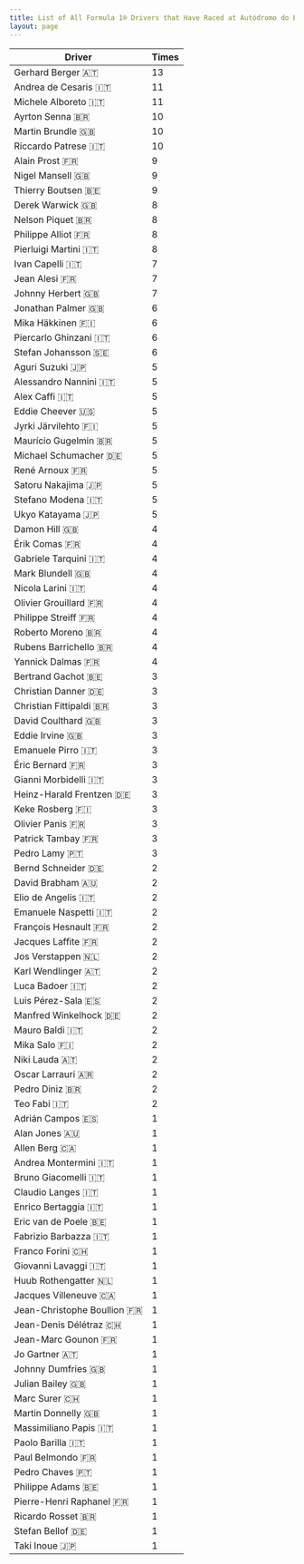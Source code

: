 ```yaml
---
title: List of All Formula 1® Drivers that Have Raced at Autódromo do Estoril
layout: page
---
```



| Driver | Times |
|--|--|
| Gerhard Berger 🇦🇹 | 13 |
| Andrea de Cesaris 🇮🇹 | 11 |
| Michele Alboreto 🇮🇹 | 11 |
| Ayrton Senna 🇧🇷 | 10 |
| Martin Brundle 🇬🇧 | 10 |
| Riccardo Patrese 🇮🇹 | 10 |
| Alain Prost 🇫🇷 | 9 |
| Nigel Mansell 🇬🇧 | 9 |
| Thierry Boutsen 🇧🇪 | 9 |
| Derek Warwick 🇬🇧 | 8 |
| Nelson Piquet 🇧🇷 | 8 |
| Philippe Alliot 🇫🇷 | 8 |
| Pierluigi Martini 🇮🇹 | 8 |
| Ivan Capelli 🇮🇹 | 7 |
| Jean Alesi 🇫🇷 | 7 |
| Johnny Herbert 🇬🇧 | 7 |
| Jonathan Palmer 🇬🇧 | 6 |
| Mika Häkkinen 🇫🇮 | 6 |
| Piercarlo Ghinzani 🇮🇹 | 6 |
| Stefan Johansson 🇸🇪 | 6 |
| Aguri Suzuki 🇯🇵 | 5 |
| Alessandro Nannini 🇮🇹 | 5 |
| Alex Caffi 🇮🇹 | 5 |
| Eddie Cheever 🇺🇸 | 5 |
| Jyrki Järvilehto 🇫🇮 | 5 |
| Maurício Gugelmin 🇧🇷 | 5 |
| Michael Schumacher 🇩🇪 | 5 |
| René Arnoux 🇫🇷 | 5 |
| Satoru Nakajima 🇯🇵 | 5 |
| Stefano Modena 🇮🇹 | 5 |
| Ukyo Katayama 🇯🇵 | 5 |
| Damon Hill 🇬🇧 | 4 |
| Érik Comas 🇫🇷 | 4 |
| Gabriele Tarquini 🇮🇹 | 4 |
| Mark Blundell 🇬🇧 | 4 |
| Nicola Larini 🇮🇹 | 4 |
| Olivier Grouillard 🇫🇷 | 4 |
| Philippe Streiff 🇫🇷 | 4 |
| Roberto Moreno 🇧🇷 | 4 |
| Rubens Barrichello 🇧🇷 | 4 |
| Yannick Dalmas 🇫🇷 | 4 |
| Bertrand Gachot 🇧🇪 | 3 |
| Christian Danner 🇩🇪 | 3 |
| Christian Fittipaldi 🇧🇷 | 3 |
| David Coulthard 🇬🇧 | 3 |
| Eddie Irvine 🇬🇧 | 3 |
| Emanuele Pirro 🇮🇹 | 3 |
| Éric Bernard 🇫🇷 | 3 |
| Gianni Morbidelli 🇮🇹 | 3 |
| Heinz-Harald Frentzen 🇩🇪 | 3 |
| Keke Rosberg 🇫🇮 | 3 |
| Olivier Panis 🇫🇷 | 3 |
| Patrick Tambay 🇫🇷 | 3 |
| Pedro Lamy 🇵🇹 | 3 |
| Bernd Schneider 🇩🇪 | 2 |
| David Brabham 🇦🇺 | 2 |
| Elio de Angelis 🇮🇹 | 2 |
| Emanuele Naspetti 🇮🇹 | 2 |
| François Hesnault 🇫🇷 | 2 |
| Jacques Laffite 🇫🇷 | 2 |
| Jos Verstappen 🇳🇱 | 2 |
| Karl Wendlinger 🇦🇹 | 2 |
| Luca Badoer 🇮🇹 | 2 |
| Luis Pérez-Sala 🇪🇸 | 2 |
| Manfred Winkelhock 🇩🇪 | 2 |
| Mauro Baldi 🇮🇹 | 2 |
| Mika Salo 🇫🇮 | 2 |
| Niki Lauda 🇦🇹 | 2 |
| Oscar Larrauri 🇦🇷 | 2 |
| Pedro Diniz 🇧🇷 | 2 |
| Teo Fabi 🇮🇹 | 2 |
| Adrián Campos 🇪🇸 | 1 |
| Alan Jones 🇦🇺 | 1 |
| Allen Berg 🇨🇦 | 1 |
| Andrea Montermini 🇮🇹 | 1 |
| Bruno Giacomelli 🇮🇹 | 1 |
| Claudio Langes 🇮🇹 | 1 |
| Enrico Bertaggia 🇮🇹 | 1 |
| Eric van de Poele 🇧🇪 | 1 |
| Fabrizio Barbazza 🇮🇹 | 1 |
| Franco Forini 🇨🇭 | 1 |
| Giovanni Lavaggi 🇮🇹 | 1 |
| Huub Rothengatter 🇳🇱 | 1 |
| Jacques Villeneuve 🇨🇦 | 1 |
| Jean-Christophe Boullion 🇫🇷 | 1 |
| Jean-Denis Délétraz 🇨🇭 | 1 |
| Jean-Marc Gounon 🇫🇷 | 1 |
| Jo Gartner 🇦🇹 | 1 |
| Johnny Dumfries 🇬🇧 | 1 |
| Julian Bailey 🇬🇧 | 1 |
| Marc Surer 🇨🇭 | 1 |
| Martin Donnelly 🇬🇧 | 1 |
| Massimiliano Papis 🇮🇹 | 1 |
| Paolo Barilla 🇮🇹 | 1 |
| Paul Belmondo 🇫🇷 | 1 |
| Pedro Chaves 🇵🇹 | 1 |
| Philippe Adams 🇧🇪 | 1 |
| Pierre-Henri Raphanel 🇫🇷 | 1 |
| Ricardo Rosset 🇧🇷 | 1 |
| Stefan Bellof 🇩🇪 | 1 |
| Taki Inoue 🇯🇵 | 1 |


